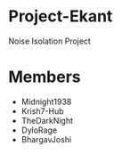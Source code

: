 # Project-Ekant
Noise Isolation Project

# Members
- Midnight1938
- Krish7-Hub
- TheDarkNight
- DyloRage
- BhargavJoshi
